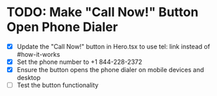# TODO: Make "Call Now!" Button Open Phone Dialer

- [x] Update the "Call Now!" button in Hero.tsx to use tel: link instead of #how-it-works
- [x] Set the phone number to +1 844-228-2372
- [x] Ensure the button opens the phone dialer on mobile devices and desktop
- [ ] Test the button functionality
